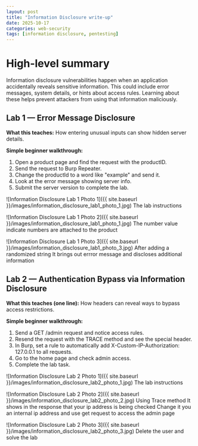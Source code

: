 ```yaml
---
layout: post
title: "Information Disclosure write-up"
date: 2025-10-17
categories: web-security
tags: [information disclosure, pentesting]
---
```

# High-level summary

Information disclosure vulnerabilities happen when an application accidentally reveals sensitive information. This could include error messages, system details, or hints about access rules. Learning about these helps prevent attackers from using that information maliciously.

## Lab 1 — Error Message Disclosure

**What this teaches:** How entering unusual inputs can show hidden server details.

**Simple beginner walkthrough:**

1. Open a product page and find the request with the productID.
2. Send the request to Burp Repeater.
3. Change the productId to a word like "example" and send it.
4. Look at the error message showing server info.
5. Submit the server version to complete the lab.

![Information Disclosure Lab 1 Photo 1]({{ site.baseurl }}/images/information_disclosure_lab1_photo_1.jpg)
The lab instructions


![Information Disclosure Lab 1 Photo 2]({{ site.baseurl }}/images/information_disclosure_lab1_photo_1.jpg)
The number value indicate numbers are attached to the product


![Information Disclosure Lab 1 Photo 3]({{ site.baseurl }}/images/information_disclosure_lab1_photo_3.jpg)
After adding a randomized string 
It brings out errror message and discloses additional information

## Lab 2 — Authentication Bypass via Information Disclosure

**What this teaches (one line):** How headers can reveal ways to bypass access restrictions.

**Simple beginner walkthrough:**

1. Send a GET /admin request and notice access rules.
2. Resend the request with the TRACE method and see the special header.
3. In Burp, set a rule to automatically add X-Custom-IP-Authorization: 127.0.0.1 to all requests.
4. Go to the home page and check admin access.
5. Complete the lab task.


![Information Disclosure Lab 2 Photo 1]({{ site.baseurl }}/images/information_disclosure_lab2_photo_1.jpg)
The lab instructions


![Information Disclosure Lab 2 Photo 2]({{ site.baseurl }}/images/information_disclosure_lab2_photo_2.jpg)
Using Trace method
It shows in the response that your ip address is being checked
Change it you an internal ip address and use get request to access the admin page


![Information Disclosure Lab 2 Photo 3]({{ site.baseurl }}/images/information_disclosure_lab2_photo_3.jpg)
Delete the user and solve the lab





